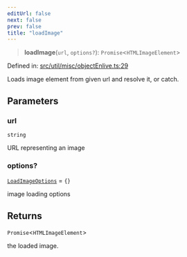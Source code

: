 ```yaml
---
editUrl: false
next: false
prev: false
title: "loadImage"
---
```


> **loadImage**(`url`, `options?`): `Promise`\<`HTMLImageElement`\>

Defined in: [src/util/misc/objectEnlive.ts:29](https://github.com/fabricjs/fabric.js/blob/e114448a1bce9b68a3e1bba337bc0c83a35c1aa5/src/util/misc/objectEnlive.ts#L29)

Loads image element from given url and resolve it, or catch.

## Parameters

### url

`string`

URL representing an image

### options?

[`LoadImageOptions`](/api/fabric/namespaces/util/type-aliases/loadimageoptions/) = `{}`

image loading options

## Returns

`Promise`\<`HTMLImageElement`\>

the loaded image.
